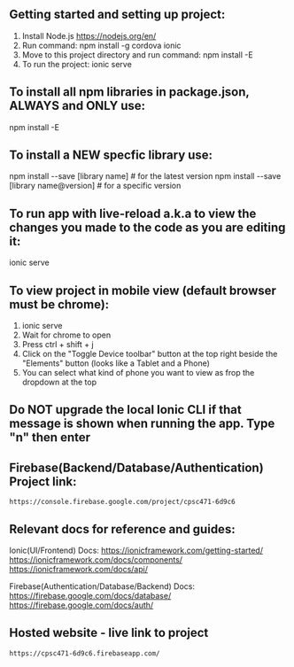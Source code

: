 ## Getting started and setting up project:
1. Install Node.js https://nodejs.org/en/
2. Run command:
    npm install -g cordova ionic
3. Move to this project directory and run command:
    npm install -E
4. To run the project:
    ionic serve


## To install all npm libraries in package.json, ALWAYS and ONLY use:
npm install -E


## To install a NEW specfic library use:
npm install --save [library name]           # for the latest version
npm install --save [library name@version]   # for a specific version


## To run app with live-reload a.k.a to view the changes you made to the code as you are editing it:
ionic serve


## To view project in mobile view (default browser must be chrome):
1. ionic serve
2. Wait for chrome to open
3. Press ctrl + shift + j
4. Click on the "Toggle Device toolbar" button at the top right beside the "Elements" button (looks like a Tablet and a Phone)
5. You can select what kind of phone you want to view as frop the dropdown at the top


## Do NOT upgrade the local Ionic CLI if that message is shown when running the app. Type "n" then enter


## Firebase(Backend/Database/Authentication) Project link:
    https://console.firebase.google.com/project/cpsc471-6d9c6


## Relevant docs for reference and guides:
Ionic(UI/Frontend) Docs:
    https://ionicframework.com/getting-started/
    https://ionicframework.com/docs/components/
    https://ionicframework.com/docs/api/

Firebase(Authentication/Database/Backend) Docs:
    https://firebase.google.com/docs/database/
    https://firebase.google.com/docs/auth/
    

## Hosted website - live link to project
    https://cpsc471-6d9c6.firebaseapp.com/
